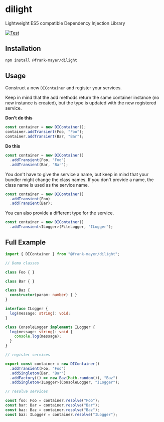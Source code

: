 # dilight

Lightweight ES5 compatible Dependency Injection Library

[![Test](https://github.com/Frank-Mayer/dilight/actions/workflows/test.yml/badge.svg)](https://github.com/Frank-Mayer/dilight/actions/workflows/test.yml)

## Installation

```bash
npm install @frank-mayer/dilight
```

## Usage

Construct a new `DIContainer` and register your services.

Keep in mind that the add methods return the same container instance (no new instance is created), but the type is updated with the new registered service.

**Don't do this**

```TypeScript
const container = new DIContainer();
container.addTransient(Foo, "Foo");
container.addTransient(Bar, "Bar");
```

**Do this**

```TypeScript
const container = new DIContainer()
  .addTransient(Foo, "Foo")
  .addTransient(Bar, "Bar");
```

You don't have to give the service a name, but keep in mind that your bundler might change the class names. If you don't provide a name, the class name is used as the service name.

```TypeScript
const container = new DIContainer()
  .addTransient(Foo)
  .addTransient(Bar);
```

You can also provide a different type for the service.

```TypeScript
const container = new DIContainer()
  .addTransient<ILogger>(FileLogger, "ILogger");
```

## Full Example

```TypeScript
import { DIContainer } from "@frank-mayer/dilight";

// Demo classes

class Foo { }

class Bar { }

class Baz {
  constructor(param: number) { }
}

interface ILogger {
  log(message: string): void;
}

class ConsoleLogger implements ILogger {
  log(message: string): void {
    console.log(message);
  }
}

// register services

export const container = new DIContainer()
  .addTransient(Foo, "Foo")
  .addSingleton(Bar, "Bar")
  .addFactory(() => new Baz(Math.random()), "Baz")
  .addSingleton<ILogger>(ConsoleLogger, "ILogger");

// resolve services

const foo: Foo = container.resolve("Foo");
const bar: Bar = container.resolve("Bar");
const baz: Baz = container.resolve("Baz");
const baz: ILogger = container.resolve("ILogger");
```

